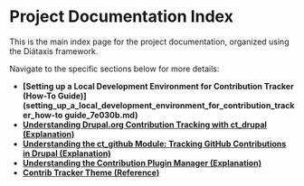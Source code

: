 # Project Documentation Index

This is the main index page for the project documentation, organized using the Diátaxis framework.

Navigate to the specific sections below for more details:

- **[Setting up a Local Development Environment for Contribution Tracker (How-To Guide)](setting_up_a_local_development_environment_for_contribution_tracker_how-to guide_7e030b.md)**
- **[Understanding Drupal.org Contribution Tracking with ct_drupal (Explanation)](understanding_drupal_org_contribution_tracking_with_ct_drupal_explanation_1034c8.md)**
- **[Understanding the ct_github Module: Tracking GitHub Contributions in Drupal (Explanation)](understanding_the_ct_github_module__tracking_github_contributions_in_drupal_explanation_6c3723.md)**
- **[Understanding the Contribution Plugin Manager (Explanation)](understanding_the_contribution_plugin_manager_explanation_e6b0d9.md)**
- **[Contrib Tracker Theme (Reference)](contrib_tracker_theme_reference_0258f2.md)**